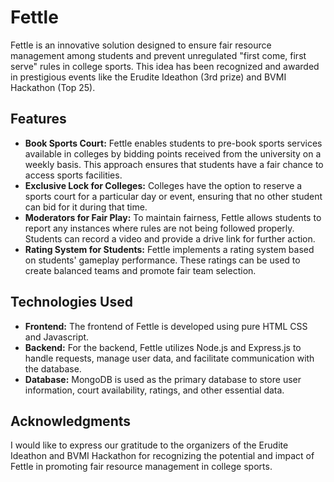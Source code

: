 # Fettle
Fettle is an innovative solution designed to ensure fair resource management among students and prevent unregulated "first come, first serve" rules in college sports. This idea has been recognized and awarded in prestigious events like the Erudite Ideathon (3rd prize) and BVMI Hackathon (Top 25).


## Features
- **Book Sports Court:** Fettle enables students to pre-book sports services available in colleges by bidding points received from the university on a weekly basis. This approach ensures that students have a fair chance to access sports facilities.
- **Exclusive Lock for Colleges:** Colleges have the option to reserve a sports court for a particular day or event, ensuring that no other student can bid for it during that time.
- **Moderators for Fair Play:** To maintain fairness, Fettle allows students to report any instances where rules are not being followed properly. Students can record a video and provide a drive link for further action.
- **Rating System for Students:** Fettle implements a rating system based on students' gameplay performance. These ratings can be used to create balanced teams and promote fair team selection.

## Technologies Used

- **Frontend:** The frontend of Fettle is developed using pure HTML CSS and Javascript.
- **Backend:** For the backend, Fettle utilizes Node.js and Express.js to handle requests, manage user data, and facilitate communication with the database.
- **Database:** MongoDB is used as the primary database to store user information, court availability, ratings, and other essential data.

## Acknowledgments
I would like to express our gratitude to the organizers of the Erudite Ideathon and BVMI Hackathon for recognizing the potential and impact of Fettle in promoting fair resource management in college sports.
